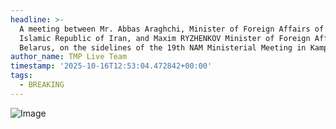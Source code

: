 ```yaml
---
headline: >-
  A meeting between Mr. Abbas Araghchi, Minister of Foreign Affairs of the
  Islamic Republic of Iran, and Maxim RYZHENKOV Minister of Foreign Affairs of
  Belarus, on the sidelines of the 19th NAM Ministerial Meeting in Kampala
author_name: TMP Live Team
timestamp: '2025-10-16T12:53:04.472842+00:00'
tags:
  - BREAKING
---
```

![Image](https://i.postimg.cc/90rCfsk9/IMG-20251016-181819-878.jpg)
